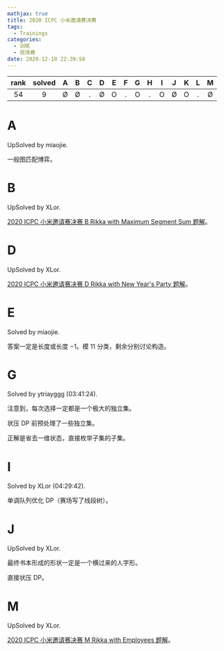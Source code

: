 ```yaml
---
mathjax: true
title: 2020 ICPC 小米邀请赛决赛
tags:
  - Trainings
categories:
  - 训练
  - 现场赛
date: 2020-12-10 22:39:58
---
```


| rank | solved |  A  |  B  |  C  |  D  |  E  |  F  |  G  |  H  |  I  |  J  |  K  |  L  |  M  |
| :--: | :----: | :-: | :-: | :-: | :-: | :-: | :-: | :-: | :-: | :-: | :-: | :-: | :-: | :-: |
|  54  |   9    |  Ø  |  Ø  |  .  |  Ø  |  O  |  .  |  O  |  .  |  O  |  Ø  |  O  |  .  |  Ø  |

<!--more-->

# A

UpSolved by miaojie.

一般图匹配博弈。

# B

UpSolved by XLor.

[2020 ICPC 小米邀请赛决赛 B Rikka with Maximum Segment Sum 题解](https://xlor.cn/2020/12/2020bjonsiteB/)。

# D

UpSolved by XLor.

[2020 ICPC 小米邀请赛决赛 D Rikka with New Year's Party 题解](https://xlor.cn/2020/12/2020bjonsiteD/)。

# E

Solved by miaojie.

答案一定是长度或长度 $-1$。模 $11$ 分类，剩余分别讨论构造。

# G

Solved by ytriayggg (03:41:24).

注意到，每次选择一定都是一个极大的独立集。

状压 DP 前预处理了一些独立集。

正解是省去一维状态，直接枚举子集的子集。

# I

Solved by XLor (04:29:42).

单调队列优化 DP（赛场写了线段树）。

# J

UpSolved by XLor.

最终书本形成的形状一定是一个横过来的人字形。

直接状压 DP。

# M

UpSolved by XLor.

[2020 ICPC 小米邀请赛决赛 M Rikka with Employees 题解](https://xlor.cn/2020/11/2020bjonsiteM/)。
